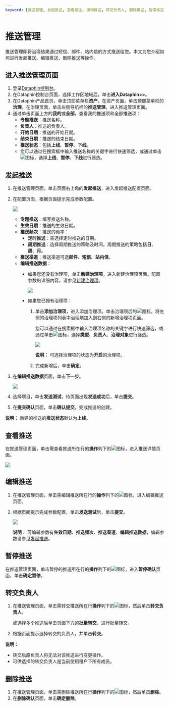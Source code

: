 ```yaml
---
keyword: [推送管理, 发起推送, 查看推送, 编辑推送, 转交负责人, 删除推送, 暂停推送]
---
```


# 推送管理

推送管理即将治理结果通过短信、邮件、站内信的方式推送给您。本文为您介绍如何进行发起推送、编辑推送、删除推送等操作。

## 进入推送管理页面

1.  登录[Dataphin控制台](https://dataphin.console.aliyun.com/workingArea)。
2.  在Dataphin控制台页面，选择工作区地域后，单击**进入Dataphin\>\>**。
3.  在Dataphin产品首页，单击顶部菜单栏**资产**。在资产页面，单击顶部菜单栏的**治理**。在治理页面，单击左侧导航栏的**推送管理**，进入推送管理页面。
4.  通过单击页面上方的**我的**或**全部**，查看我的推送项和全部推送项：
    -   **专题推送**：推送名称。
    -   **负责人**：推送的负责人。
    -   **开始日期**：推送的开始日期。
    -   **结束日期**：推送的结束日期。
    -   **推送状态**：包括**上线**、**暂停**、**下线**。
    -   您可以通过在搜索框中输入推送名称的关键字进行快速筛选，或通过单击![](https://static-aliyun-doc.oss-accelerate.aliyuncs.com/assets/img/zh-CN/5029997951/p66969.png)图标，选择**上线**、**暂停**、**下线**进行筛选。

## 发起推送

1.  在推送管理页面，单击页面右上角的**发起推送**，进入发起推送配置页面。
2.  在配置页面，根据页面提示完成参数配置。

    ![](https://static-aliyun-doc.oss-accelerate.aliyuncs.com/assets/img/zh-CN/4051781951/p67172.png)

    -   **专题推送**：填写推送名称。
    -   **生效日期**：推送的生效日期。
    -   **推送频次**：推送的频率：
        -   **定时推送**：需选择定时推送的日期。
        -   **周期推送**：选择周期推送的策略及时间。周期推送的策略包括**日**、**周**、**月**。
    -   **推送渠道**：推送渠道可选**邮件**、**短信**、**站内信**。
    -   **编辑推送数据**：
        -   如果您还没有治理项，单击**新建治理项**，进入新建治理项页面。配置参数的详细内容，请参见[新建治理项](/cn.zh-CN/资产中心/数据治理/治理项管理/治理项管理.md)。

            ![](https://static-aliyun-doc.oss-accelerate.aliyuncs.com/assets/img/zh-CN/4051781951/p67205.png)

        -   如果您已拥有治理项：
            1.  单击**添加治理项**，进入添加治理项。单击治理项后的![](https://static-aliyun-doc.oss-accelerate.aliyuncs.com/assets/img/zh-CN/3029997951/p67204.png)图标，将左侧的治理项列表中治理项加入到右侧的新增治理项页面。

                您可以通过在搜索框中输入治理项名称的关键字进行快速筛选，或通过单击![](https://static-aliyun-doc.oss-accelerate.aliyuncs.com/assets/img/zh-CN/5029997951/p66969.png)图标，选择**类型**、**负责人**、**治理对象**进行筛选。

                ![](https://static-aliyun-doc.oss-accelerate.aliyuncs.com/assets/img/zh-CN/5051781951/p67203.png)

                **说明：** 可选择治理项的状态为**开启**的治理项。

            2.  完成新增后，单击**确定**。
3.  在**编辑推送数据**页面，单击**下一步**。

    ![](https://static-aliyun-doc.oss-accelerate.aliyuncs.com/assets/img/zh-CN/5051781951/p67207.png)

4.  选择项目，单击**发送测试**，待页面出现**发送成功**后，单击**提交**。
5.  在**提交确认**页面，单击**确认提交**，完成推送的创建。

**说明：** 新建的推送的**推送状态**默认为**上线**。

## 查看推送

在推送管理页面，单击需查看推送所在行的**操作**列下的![](https://static-aliyun-doc.oss-accelerate.aliyuncs.com/assets/img/zh-CN/5029997951/p67143.png)图标，进入推送详情页面。

![](https://static-aliyun-doc.oss-accelerate.aliyuncs.com/assets/img/zh-CN/3029997951/p67213.png)

## 编辑推送

1.  在推送管理页面，单击需编辑推送所在行的**操作**列下的![](https://static-aliyun-doc.oss-accelerate.aliyuncs.com/assets/img/zh-CN/3029997951/p67145.png)图标，进入编辑推送页面。
2.  根据页面提示完成参数配置，单击**发送测试**后，单击**提交**。

    ![](https://static-aliyun-doc.oss-accelerate.aliyuncs.com/assets/img/zh-CN/6051781951/p67216.png)

    **说明：** 可编辑参数有**生效日期**、**推送频次**、**推送渠道**、**编辑推送数据**，编辑参数请参见[发起推送](#section_kuy_ouj_pmg)。


## 暂停推送

在推送管理页面，单击暂停的推送所在行的**操作**列下的![](https://static-aliyun-doc.oss-accelerate.aliyuncs.com/assets/img/zh-CN/3029997951/p67217.png)图标，进入**暂停确认**页面，单击**确定暂停**。

## 转交负责人

1.  在推送管理页面，单击需转交推送所在行**操作**列下的![](https://static-aliyun-doc.oss-accelerate.aliyuncs.com/assets/img/zh-CN/5029997951/p67099.png)图标，然后单击**转交负责人**。

    或选择多个推送后单击页面下方的**批量转交**，进行批量转交。

2.  根据页面提示选择转交的负责人，并单击**转交**。

**说明：**

-   转交后原负责人将无法对该推送进行变更操作。
-   可供选择的转交负责人是当前使用租户下所有成员。

## 删除推送

1.  在推送管理页面，单击需删除推送所在行**操作**列下的![](https://static-aliyun-doc.oss-accelerate.aliyuncs.com/assets/img/zh-CN/5029997951/p67099.png)图标，然后单击**删除**。
2.  在**删除确认**页面，单击**确定删除**。

